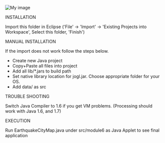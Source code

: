 ![My image](https://github.com/anson0910/Data_Structures/blob/master/UCSDUnfoldingMaps/img/earthquake.jpg)

INSTALLATION

Import this folder in Eclipse ('File' -> 'Import' -> 'Existing Projects into
Workspace', Select this folder, 'Finish')


MANUAL INSTALLATION

If the import does not work follow the steps below.

- Create new Java project
- Copy+Paste all files into project
- Add all lib/*.jars to build path
- Set native library location for jogl.jar. Choose appropriate folder for your OS.
- Add data/ as src


TROUBLE SHOOTING

Switch Java Compiler to 1.6 if you get VM problems. (Processing should work with Java 1.6, and 1.7)

EXECUTION

Run EarthquakeCityMap.java under src/module6 as Java Applet to see final application


